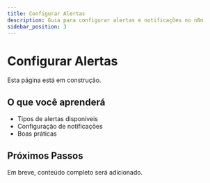 ```yaml
---
title: Configurar Alertas
description: Guia para configurar alertas e notificações no n8n
sidebar_position: 3
---
```


# Configurar Alertas

Esta página está em construção.

## O que você aprenderá

- Tipos de alertas disponíveis
- Configuração de notificações
- Boas práticas

## Próximos Passos

Em breve, conteúdo completo será adicionado.
